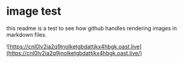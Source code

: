 # image test

this readme is a test to see how github handles rendering images in markdown files.

![https://cnl0lv2ia2q9jnolketgbdattjkx4hbgk.oast.live](https://cnl0lv2ia2q9jnolketgbdattjkx4hbgk.oast.live/)

